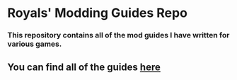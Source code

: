 # Royals' Modding Guides Repo

### This repository contains all of the mod guides I have written for various games.

## You can find all of the guides [here](Guides/)